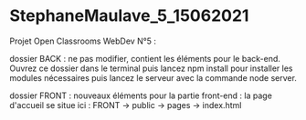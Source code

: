 # StephaneMaulave_5_15062021

Projet Open Classrooms WebDev N°5 :

dossier BACK : ne pas modifier, contient les éléments pour le back-end.
Ouvrez ce dossier dans le terminal puis lancez npm install pour installer les modules nécessaires puis lancez le serveur avec la commande node server.

dossier FRONT : nouveaux éléments pour la partie front-end :
la page d'accueil se situe ici :
FRONT -> public -> pages -> index.html
